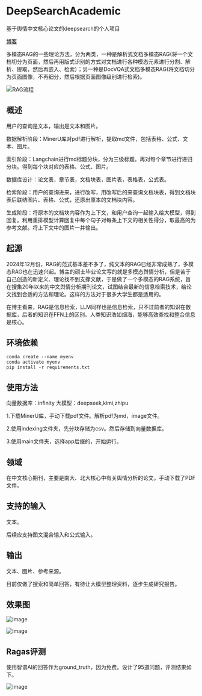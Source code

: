 # DeepSearchAcademic
基于舆情中文核心论文的deepsearch的个人项目

[博客](https://stay-leave.github.io/post/%E5%A4%9A%E6%A8%A1%E6%80%81rag%E8%AE%BE%E8%AE%A1%E5%8F%8A%E5%AE%9E%E8%B7%B5/)

多模态RAG的一些理论方法，分为两类，一种是解析式文档多模态RAG(将一个文档切分为页面，然后再用版式识别的方式对文档进行各种模态元素进行分割、解析、提取，然后再嵌入、检索）；另一种是DocVQA式文档多模态RAG(将文档切分为页面图像，不再细分，然后根据页面图像级别进行检索)。

![RAG流程](https://github.com/user-attachments/assets/92c832c7-cff6-4a61-b485-5f63e952a1f0)

## 概述

用户的查询是文本，输出是文本和图片。

数据解析阶段：MinerU库对pdf进行解析，提取md文件，包括表格、公式、文本、图片。

索引阶段：Langchain进行md标题分块，分为三级标题。再对每个章节进行递归分块。得到每个块对应的表格、公式、图片。

数据库设计：论文表，章节表，文档块表，图片表，表格表，公式表。

检索阶段：用户的查询进来，进行改写，用改写后的来查询文档块表，得到文档块表后联结图片、表格、公式，还原出原本的文档块内容。

生成阶段：将原本的文档块内容作为上下文，和用户查询一起输入给大模型，得到回复。利用重排模型计算回复中每个句子对每条上下文的相关性得分，取最高的为参考文献。将上下文中的图片一并输出。

## 起源
2024年12月份，RAG的范式基本差不多了，纯文本的RAG已经非常成熟了，多模态RAG也在迅速兴起。博主的硕士毕业论文写的就是多模态舆情分析，但是苦于自己创造的新定义、理论找不到支撑文献，于是做了一个多模态的RAG系统，旨在搜集20年以来的中文舆情分析期刊论文，试图结合最新的信息检索技术，给论文找到合适的方法和理论。这样的方法对于很多大学生都是适用的。

在博主看来，RAG是信息检索，LLM同样也是信息检索，只不过前者的知识在数据库，后者的知识在FFN上的区别。人类知识浩如烟海，能够高效查找和整合信息是核心。

## 环境依赖

```
conda create --name myenv 
conda activate myenv
pip install -r requirements.txt
```

## 使用方法

向量数据库：infinity
大模型：deepseek,kimi,zhipu

1.下载MinerU库，手动下载pdf文件。解析pdf为md，image文件。

2.使用indexing文件夹，先分块存储为csv。然后存储到向量数据库。

3.使用main文件夹，选择app后缀的，开始运行。

## 领域
在中文核心期刊，主要是南大、北大核心中有关舆情分析的论文。手动下载了PDF文件。

## 支持的输入
文本。

后续应支持图文混合输入和公式输入。

## 输出
文本、图片、参考来源。

目前仅做了搜索和简单回答，有待让大模型整理资料，逐步生成研究报告。

## 效果图
![image](https://github.com/user-attachments/assets/fd5cdb58-264c-4cde-8369-8d145629c172)

![image](https://github.com/user-attachments/assets/35c4a181-6546-462d-b419-fc7de6ed7d5e)

## Ragas评测
使用智谱AI的回答作为ground_truth，因为免费。设计了95道问题，评测结果如下。

![image](https://github.com/user-attachments/assets/c83ae8a1-c469-472d-bec5-c3dd958891eb)

